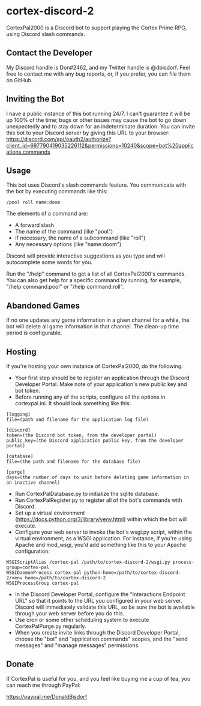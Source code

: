 # cortex-discord-2
CortexPal2000 is a Discord bot to support playing the Cortex Prime RPG, using Discord slash commands.

## Contact the Developer
My Discord handle is Don#2462, and my Twitter handle is @dbisdorf. Feel free to contact me with any bug reports, or, if you prefer, you can file them on GitHub.

## Inviting the Bot
I have a public instance of this bot running 24/7. I can't guarantee it will be up 100% of the time; bugs or other issues may cause the bot to go down unexpectedly and to stay down for an indeterminate duration. You can invite this bot to your Discord server by giving this URL to your browser: https://discord.com/api/oauth2/authorize?client_id=697790419035226112&permissions=10240&scope=bot%20applications.commands

## Usage
This bot uses Discord's slash commands feature. You communicate with the bot by executing commands like this:

```
/pool roll name:doom
```

The elements of a command are:

* A forward slash
* The name of the command (like "pool")
* If necessary, the name of a subcommand (like "roll")
* Any necessary options (like "name:doom")

Discord will provide interactive suggestions as you type and will autocomplete some words for you.

Run the "/help" command to get a list of all CortexPal2000's commands. You can also get help for a specific command by running, for example, "/help command:pool" or "/help command:roll".

## Abandoned Games
If no one updates any game information in a given channel for a while, the bot will delete all game information in that channel. The clean-up time period is configurable.

## Hosting
If you're hosting your own instance of CortexPal2000, do the following:

* Your first step should be to register an application through the Discord Developer Portal. Make note of your application's new public key and bot token.
* Before running any of the scripts, configure all the options in cortexpal.ini. It should look something like this:

```
[logging]
file=(path and filename for the application log file)

[discord]
token=(the Discord bot token, from the developer portal)
public_key=(the Discord application public key, from the developer portal)

[database]
file=(the path and filename for the database file)

[purge]
days=(the number of days to wait before deleting game information in an inactive channel)
```

* Run CortexPalDatabase.py to initialize the sqlite database.
* Run CortexPalRegister.py to register all of the bot's commands with Discord.
* Set up a virtual environment (https://docs.python.org/3/library/venv.html) within which the bot will execute.
* Configure your web server to invoke the bot's wsgi.py script, within the virtual environment, as a WSGI application. For instance, if you're using Apache and mod_wsgi, you'd add something like this to your Apache configuration:

```
WSGIScriptAlias /cortex-pal /path/to/cortex-discord-2/wsgi.py process-group=cortex-pal
WSGIDaemonProcess cortex-pal python-home=/path/to/cortex-discord-2/venv home=/path/to/cortex-discord-2
WSGIProcessGroup cortex-pal
```

* In the Discord Developer Portal, configure the "Interactions Endpoint URL" so that it points to the URL you configured in your web server. Discord will immediately validate this URL, so be sure the bot is available through your web server before you do this.
* Use cron or some other scheduling system to execute CortexPalPurge.py regularly.
* When you create invite links through the Discord Developer Portal, choose the "bot" and "application.commands" scopes, and the "send messages" and "manage messages" permissions.

## Donate
If CortexPal is useful for you, and you feel like buying me a cup of tea, you can reach me through PayPal:

https://paypal.me/DonaldBisdorf
